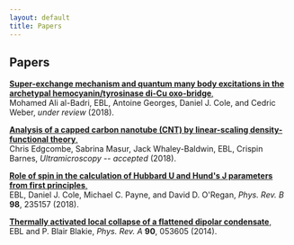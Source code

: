 ```yaml
---
layout: default 
title: Papers
---
```


## Papers

<a href="https://arxiv.org/abs/1811.05739">__Super-exchange mechanism and quantum many body excitations in the archetypal hemocyanin/tyrosinase di-Cu oxo-bridge__,  </a> <br />
Mohamed Ali al-Badri, EBL, Antoine Georges, Daniel J. Cole, and Cedric Weber, *under review* (2018). <a href="https://arxiv.org/abs/1811.05739"><i class="ai ai-arxiv "></i></a>

<a href="https://doi.org/10.1016/j.ultramic.2018.11.007">__Analysis of a capped carbon nanotube (CNT) by linear-scaling density-functional theory__, </a> <br />
Chris Edgcombe, Sabrina Masur, Jack Whaley-Baldwin, EBL, Crispin Barnes, *Ultramicroscopy -- accepted* (2018). <a href="https://doi.org/10.1016/j.ultramic.2018.11.007"><i class="ai ai-doi "></i>

<a href="https://dx.doi.org/10.1103/PhysRevB.98.235157">__Role of spin in the calculation of Hubbard U and Hund's J parameters from first principles__,  </a> <br />
EBL, Daniel J. Cole, Michael C. Payne, and David D. O'Regan, *Phys. Rev. B* **98**, 235157 (2018). <a href="https://dx.doi.org/10.1103/PhysRevB.98.235157"><i class="ai ai-doi "></i></a> <a href="https://arxiv.org/abs/1802.09048"><i class="ai ai-arxiv "></i></a>

<a href="https://dx.doi.org/10.1103/PhysRevA.90.053605">__Thermally activated local collapse of a flattened dipolar condensate__,</a> <br />
EBL and P. Blair Blakie, *Phys. Rev. A* **90**, 053605 (2014). <a href="https://dx.doi.org/10.1103/PhysRevA.90.053605"><i class="ai ai-doi "></i></a>
